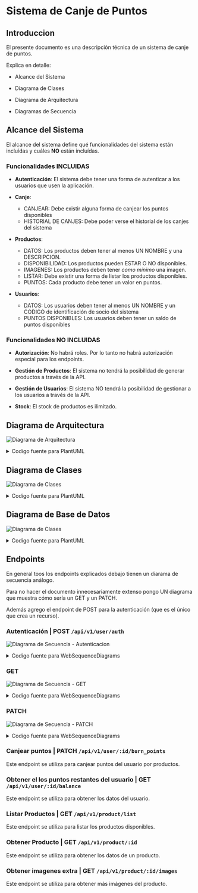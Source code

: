 # Sistema de Canje de Puntos

## Introduccion

El presente documento es una descripción técnica de un sistema de canje de puntos.

Explica en detalle:

- Alcance del Sistema

- Diagrama de Clases

- Diagrama de Arquitectura

- Diagramas de Secuencia

## Alcance del Sistema

El alcance del sistema define qué funcionalidades del sistema están incluídas y cuáles **NO** están incluídas.

### Funcionalidades INCLUIDAS

- **Autenticación**: El sistema debe tener una forma de autenticar a los usuarios que usen la aplicación.

- **Canje**:
  - CANJEAR: Debe existir alguna forma de canjear los puntos disponibles
  - HISTORIAL DE CANJES: Debe poder verse el historial de los canjes del sistema

- **Productos**:
  - DATOS: Los productos deben tener al menos UN NOMBRE y una DESCRIPCION.
  - DISPONIBILIDAD: Los productos pueden ESTAR O NO disponibles.
  - IMAGENES: Los productos deben tener _como mínimo_ una imagen.
  - LISTAR: Debe existir una forma de listar los productos disponibles.
  - PUNTOS: Cada producto debe tener un valor en puntos.
  
- **Usuarios**:
  - DATOS: Los usuarios deben tener al menos UN NOMBRE y un CODIGO de identificación de socio del sistema
  - PUNTOS DISPONIBLES: Los usuarios deben tener un saldo de puntos disponibles

### Funcionalidades **NO** INCLUIDAS

- **Autorización**: No habrá roles. Por lo tanto no habrá autorización especial para los endpoints.

- **Gestión de Productos**: El sistema no tendrá la posibilidad de generar productos a través de la API.

- **Gestión de Usuarios**: El sistema NO tendrá la posibilidad de gestionar a los usuarios a través de la API.

- **Stock**: El stock de productos es ilimitado.

## Diagrama de Arquitectura

![Diagrama de Arquitectura](./diagrama_de_arquitectura.png)

<details>
  <summary>Codigo fuente para PlantUML</summary>

```
@startuml

title Sistema de Canjes

actor Usuario
cloud Internet

package "API pública" {
    component Router
}

package "Middleware" {
    component Controllers
    component Models
}

package "Base de Datos" {
    database PostgreSQL
}

Usuario <-> Internet
Internet <-> Router
Router <-down-> Controllers
Controllers <-right-> Models
Models <-right-> PostgreSQL

@enduml
```

</details>


## Diagrama de Clases

![Diagrama de Clases](./diagrama_de_clases.png)

<details>
  <summary>Codigo fuente para PlantUML</summary>

```
@startuml

title Sistema de Canjes

class Usuario {
  -String nombre
  -Integer saldo
  +String getNombre()
  +Integer getSaldo()
  +void canjear(Producto p)
}

class Producto {
  -String nombre
  -int valor
  -Boolean disponible
  +String getNombre()
  +int getValor()
  +Boolean estaDisponible()
}

class ProductoImagen {
  -String uri
  +String getURI()
}

class AuthToken {
  -String token
  -String user
  -String hashed_pass
  -String salt
  -DateTime fecha_creacion
  -Integer ttl
  -String getHashedPass(pass)
  
  +String crearToken(String user, String pass)
  +Boolean validToken(String token)
}

Usuario -right- "*" Producto
Producto -right- "*" ProductoImagen
Usuario -down- AuthToken

@enduml
```

</details>

## Diagrama de Base de Datos

![Diagrama de Clases](./diagrama_de_base_de_datos.png)

<details>
  <summary>Codigo fuente para PlantUML</summary>

```
@startuml

title Classes - Diagrama de Base de Datos


class Usuario {
  + nombre : varchar
  + user : varchar
  + pass : varchar
  + saldo_puntos : int
  + created_at : datetime
}

class Producto {
  + nombre : varchar
  + puntos : int
  + activo : bool
  + created_at : datetime
}

class ProductoImagen {
  + url : varchar
  + principal : boolean
}

class UsuarioProducto {
  id_usuario : int
  id_producto : int
  puntos_usados : int
  fecha_canje : datetime
}

class Token {
  + token : varchar
  + ttl : int
  + created_at : datetime
}

Usuario -right- "*" UsuarioProducto
UsuarioProducto "*" -right- Producto
Usuario -down- Token
Producto -down- "*" ProductoImagen

@enduml
```

</details>

## Endpoints

En general toos los endpoints explicados debajo tienen un diarama de secuencia análogo.

Para no hacer el documento innecesariamente extenso pongo UN diagrama que muestra cómo sería un GET y un PATCH.

Además agrego el endpoint de POST para la autenticación (que es el único que crea un recurso).

### Autenticación | POST `/api/v1/user/auth`

![Diagrama de Secuencia - Autenticacion](./seq_autenticacion.png)

<details>
  <summary>Codigo fuente para WebSequenceDiagrams</summary>

```
title Autenticación

participant Usuario
participant Sistema

note left of Sistema: /api/v1/auth

Usuario->+Sistema: user + pass
Sistema->+Database: token + ttl
Database-->-Sistema: ack
Sistema->-Usuario: token + ttl
```
</details>

### GET

![Diagrama de Secuencia - GET](./seq_get.png)

<details>
  <summary>Codigo fuente para WebSequenceDiagrams</summary>

```
title GET

participant Usuario
participant Sistema

note left of Sistema: /api/v1/auth

Usuario->+Sistema: user + pass
Sistema->+Database: token + ttl
Database-->-Sistema: ack
Sistema->-Usuario: token + ttl
```
</details>

### PATCH

![Diagrama de Secuencia - PATCH](./seq_patch.png)

<details>
  <summary>Codigo fuente para WebSequenceDiagrams</summary>

```
title PATCH

participant Usuario
participant Sistema

note left of Sistema: <<endpoint correspondiente>> + JSON con los cambios al recurso

Usuario->+Sistema: (:id) del recurso
Sistema->+Database: query
Database-->-Sistema: datos del recurso
Sistema->-Usuario: JSON del recurso
```
</details>

### Canjear puntos | PATCH `/api/v1/user/:id/burn_points`

Este endpoint se utiliza para canjear puntos del usuario por productos.

### Obtener el los puntos restantes del usuario | GET `/api/v1/user/:id/balance`

Este endpoint se utiliza para obtener los datos del usuario.

### Listar Productos | GET `/api/v1/product/list`

Este endpoint se utiliza para listar los productos disponibles.

### Obtener Producto | GET `/api/v1/product/:id`

Este endpoint se utiliza para obtener los datos de un producto.

### Obtener imagenes extra | GET `/api/v1/product/:id/images`

Este endpoint se utiliza para obtener más imágenes del producto.

